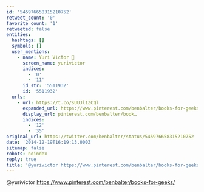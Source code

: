 ```yaml
---
id: '545976658315210752'
retweet_count: '0'
favorite_count: '1'
retweeted: false
entities:
  hashtags: []
  symbols: []
  user_mentions:
    - name: Yuri Victor 🖤
      screen_name: yurivictor
      indices:
        - '0'
        - '11'
      id_str: '5511932'
      id: '5511932'
  urls:
    - url: https://t.co/sUUJl1ZCQl
      expanded_url: https://www.pinterest.com/benbalter/books-for-geeks/
      display_url: pinterest.com/benbalter/book…
      indices:
        - '12'
        - '35'
original_url: https://twitter.com/benbalter/status/545976658315210752
date: '2014-12-19T16:19:13.000Z'
sitemap: false
robots: noindex
reply: true
title: '@yurivictor https://www.pinterest.com/benbalter/books-for-geeks/'
---
```


@yurivictor https://www.pinterest.com/benbalter/books-for-geeks/